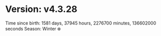 # Version: v4.3.28
Time since birth: 1581 days, 37945 hours, 2276700 minutes, 136602000 seconds
Season: Winter ❄️
